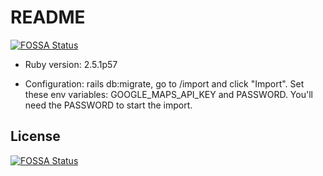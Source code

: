 # README
[![FOSSA Status](https://app.fossa.io/api/projects/git%2Bgithub.com%2Fferdi2005%2Fwikilovesmonuments.svg?type=shield)](https://app.fossa.io/projects/git%2Bgithub.com%2Fferdi2005%2Fwikilovesmonuments?ref=badge_shield)


* Ruby version: 2.5.1p57

* Configuration: rails db:migrate, go to /import and click "Import". Set these env variables: GOOGLE_MAPS_API_KEY and PASSWORD. You'll need the PASSWORD to start the import.


## License
[![FOSSA Status](https://app.fossa.io/api/projects/git%2Bgithub.com%2Fferdi2005%2Fwikilovesmonuments.svg?type=large)](https://app.fossa.io/projects/git%2Bgithub.com%2Fferdi2005%2Fwikilovesmonuments?ref=badge_large)